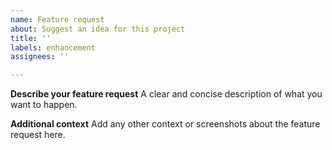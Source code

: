 ```yaml
---
name: Feature request
about: Suggest an idea for this project
title: ''
labels: enhancement
assignees: ''

---
```


**Describe your feature request**
A clear and concise description of what you want to happen.

**Additional context**
Add any other context or screenshots about the feature request here.
